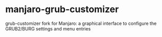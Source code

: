 # manjaro-grub-customizer
grub-customizer fork for Manjaro: a graphical interface to configure the GRUB2/BURG settings and menu entries

